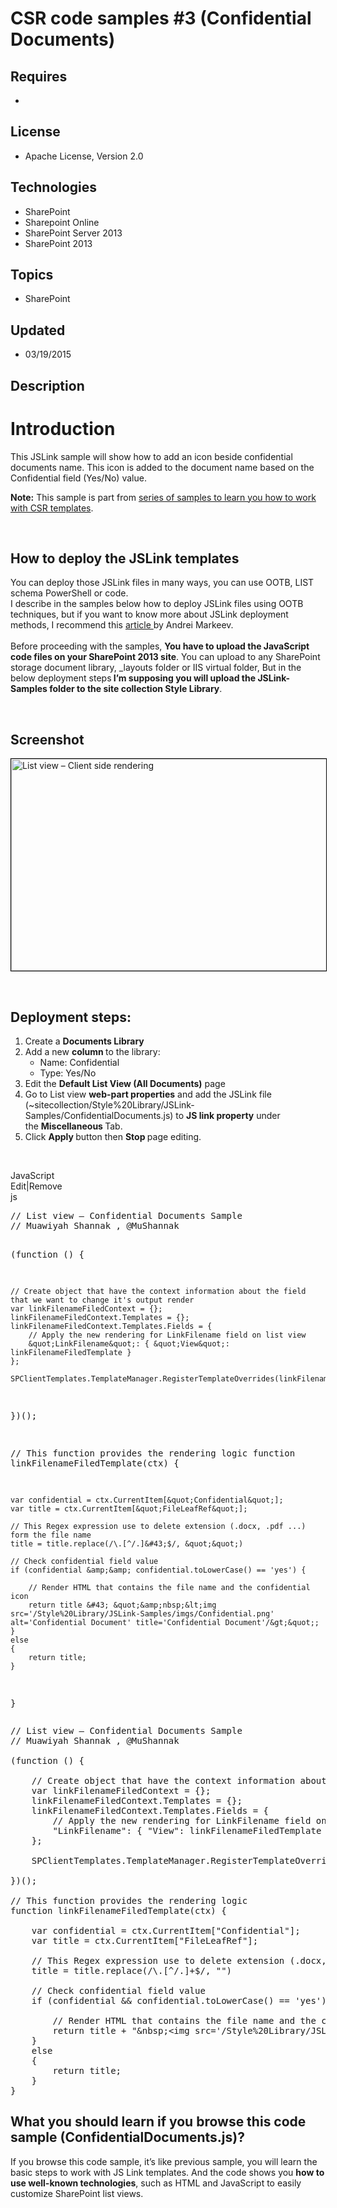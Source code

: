 # CSR code samples #3 (Confidential Documents)
## Requires
- 
## License
- Apache License, Version 2.0
## Technologies
- SharePoint
- Sharepoint Online
- SharePoint Server 2013
- SharePoint 2013
## Topics
- SharePoint
## Updated
- 03/19/2015
## Description

<h1>Introduction</h1>
<p>This JSLink sample will show how to add an icon beside confidential documents name. This icon is added to the document name based on the Confidential field&nbsp;(Yes/No) value.</p>
<p><strong>Note:</strong>&nbsp;This sample is part from&nbsp;<a href="http://code.msdn.microsoft.com/office/Client-side-rendering-JS-2ed3538a">series of samples to learn you how to work with CSR templates</a>.</p>
<p>&nbsp;</p>
<h2>How to deploy the JSLink templates</h2>
<p>You can deploy those JSLink files in many ways, you can use OOTB, LIST schema PowerShell or code.&nbsp;&nbsp;<br>
I describe in the samples&nbsp;below how to deploy JSLink files using OOTB techniques, but if you want to know more about JSLink deployment methods, I recommend this&nbsp;<a class="title" title="SharePoint 2013 Client Side Rendering: List Views" href="http://www.codeproject.com/Articles/620110/SharePoint-Client-Side-Rendering-List-Views" target="_blank">article&nbsp;</a>by
 Andrei Markeev.&nbsp;<br>
<br>
Before proceeding&nbsp;with the samples,&nbsp;<strong>You have to upload the JavaScript code files on your SharePoint 2013 site</strong>. You can upload to any SharePoint storage document library, _layouts folder or IIS virtual folder, But in the below deployment
 steps<strong>&nbsp;I&rsquo;m supposing you will upload the JSLink-Samples folder to the site collection Style Library</strong>.</p>
<p>&nbsp;</p>
<h2>Screenshot</h2>
<p><img id="109735" src="109735-list%20view%20%e2%80%93%20client%20side%20rendering.png" alt="List view – Client side rendering" width="596" height="339" style="border:1px solid black"></p>
<p>&nbsp;</p>
<h2>Deployment steps:</h2>
<div></div>
<ol>
<li>Create a&nbsp;<strong>Documents Library</strong> </li><li>Add a new&nbsp;<strong>column&nbsp;</strong>to the library:&nbsp;<br>
<ul>
<li>Name: Confidential </li><li>Type: Yes/No </li></ul>
</li><li>Edit the&nbsp;<strong>Default List View (All Documents)</strong>&nbsp;page </li><li>Go to List view&nbsp;<strong>web-part properties</strong>&nbsp;and add the JSLink file (~sitecollection/Style%20Library/JSLink-Samples/ConfidentialDocuments.js) to&nbsp;<strong>JS link property</strong>&nbsp;under the&nbsp;<strong>Miscellaneous&nbsp;</strong>Tab.
</li><li>Click&nbsp;<strong>Apply&nbsp;</strong>button then&nbsp;<strong>Stop&nbsp;</strong>page editing.
</li></ol>
<p>&nbsp;</p>
<div class="scriptcode">
<div class="pluginEditHolder" pluginCommand="mceScriptCode">
<div class="title"><span>JavaScript</span></div>
<div class="pluginLinkHolder"><span class="pluginEditHolderLink">Edit</span>|<span class="pluginRemoveHolderLink">Remove</span></div>
<span class="hidden">js</span>
<pre class="hidden">// List view &ndash; Confidential Documents Sample
// Muawiyah Shannak , @MuShannak

(function () {

    // Create object that have the context information about the field that we want to change it's output render 
    var linkFilenameFiledContext = {};
    linkFilenameFiledContext.Templates = {};
    linkFilenameFiledContext.Templates.Fields = {
        // Apply the new rendering for LinkFilename field on list view
        &quot;LinkFilename&quot;: { &quot;View&quot;: linkFilenameFiledTemplate }
    };

    SPClientTemplates.TemplateManager.RegisterTemplateOverrides(linkFilenameFiledContext);

})();

// This function provides the rendering logic
function linkFilenameFiledTemplate(ctx) {

    var confidential = ctx.CurrentItem[&quot;Confidential&quot;];
    var title = ctx.CurrentItem[&quot;FileLeafRef&quot;];

    // This Regex expression use to delete extension (.docx, .pdf ...) form the file name
    title = title.replace(/\.[^/.]&#43;$/, &quot;&quot;)

    // Check confidential field value
    if (confidential &amp;&amp; confidential.toLowerCase() == 'yes') {
        
        // Render HTML that contains the file name and the confidential icon
        return title &#43; &quot;&amp;nbsp;&lt;img src='/Style%20Library/JSLink-Samples/imgs/Confidential.png' alt='Confidential Document' title='Confidential Document'/&gt;&quot;;
    }
    else
    {
        return title;
    }
}
</pre>
<div class="preview">
<pre class="js"><span class="js__sl_comment">//&nbsp;List&nbsp;view&nbsp;&ndash;&nbsp;Confidential&nbsp;Documents&nbsp;Sample</span>&nbsp;
<span class="js__sl_comment">//&nbsp;Muawiyah&nbsp;Shannak&nbsp;,&nbsp;@MuShannak</span>&nbsp;
&nbsp;
(<span class="js__operator">function</span>&nbsp;()&nbsp;<span class="js__brace">{</span>&nbsp;
&nbsp;
&nbsp;&nbsp;&nbsp;&nbsp;<span class="js__sl_comment">//&nbsp;Create&nbsp;object&nbsp;that&nbsp;have&nbsp;the&nbsp;context&nbsp;information&nbsp;about&nbsp;the&nbsp;field&nbsp;that&nbsp;we&nbsp;want&nbsp;to&nbsp;change&nbsp;it's&nbsp;output&nbsp;render&nbsp;</span>&nbsp;
&nbsp;&nbsp;&nbsp;&nbsp;<span class="js__statement">var</span>&nbsp;linkFilenameFiledContext&nbsp;=&nbsp;<span class="js__brace">{</span><span class="js__brace">}</span>;&nbsp;
&nbsp;&nbsp;&nbsp;&nbsp;linkFilenameFiledContext.Templates&nbsp;=&nbsp;<span class="js__brace">{</span><span class="js__brace">}</span>;&nbsp;
&nbsp;&nbsp;&nbsp;&nbsp;linkFilenameFiledContext.Templates.Fields&nbsp;=&nbsp;<span class="js__brace">{</span>&nbsp;
&nbsp;&nbsp;&nbsp;&nbsp;&nbsp;&nbsp;&nbsp;&nbsp;<span class="js__sl_comment">//&nbsp;Apply&nbsp;the&nbsp;new&nbsp;rendering&nbsp;for&nbsp;LinkFilename&nbsp;field&nbsp;on&nbsp;list&nbsp;view</span>&nbsp;
&nbsp;&nbsp;&nbsp;&nbsp;&nbsp;&nbsp;&nbsp;&nbsp;<span class="js__string">&quot;LinkFilename&quot;</span>:&nbsp;<span class="js__brace">{</span>&nbsp;<span class="js__string">&quot;View&quot;</span>:&nbsp;linkFilenameFiledTemplate&nbsp;<span class="js__brace">}</span>&nbsp;
&nbsp;&nbsp;&nbsp;&nbsp;<span class="js__brace">}</span>;&nbsp;
&nbsp;
&nbsp;&nbsp;&nbsp;&nbsp;SPClientTemplates.TemplateManager.RegisterTemplateOverrides(linkFilenameFiledContext);&nbsp;
&nbsp;
<span class="js__brace">}</span>)();&nbsp;
&nbsp;
<span class="js__sl_comment">//&nbsp;This&nbsp;function&nbsp;provides&nbsp;the&nbsp;rendering&nbsp;logic</span>&nbsp;
<span class="js__operator">function</span>&nbsp;linkFilenameFiledTemplate(ctx)&nbsp;<span class="js__brace">{</span>&nbsp;
&nbsp;
&nbsp;&nbsp;&nbsp;&nbsp;<span class="js__statement">var</span>&nbsp;confidential&nbsp;=&nbsp;ctx.CurrentItem[<span class="js__string">&quot;Confidential&quot;</span>];&nbsp;
&nbsp;&nbsp;&nbsp;&nbsp;<span class="js__statement">var</span>&nbsp;title&nbsp;=&nbsp;ctx.CurrentItem[<span class="js__string">&quot;FileLeafRef&quot;</span>];&nbsp;
&nbsp;
&nbsp;&nbsp;&nbsp;&nbsp;<span class="js__sl_comment">//&nbsp;This&nbsp;Regex&nbsp;expression&nbsp;use&nbsp;to&nbsp;delete&nbsp;extension&nbsp;(.docx,&nbsp;.pdf&nbsp;...)&nbsp;form&nbsp;the&nbsp;file&nbsp;name</span>&nbsp;
&nbsp;&nbsp;&nbsp;&nbsp;title&nbsp;=&nbsp;title.replace(<span class="js__reg_exp">/\.[^/</span>.]&#43;$/,&nbsp;<span class="js__string">&quot;&quot;</span>)&nbsp;
&nbsp;
&nbsp;&nbsp;&nbsp;&nbsp;<span class="js__sl_comment">//&nbsp;Check&nbsp;confidential&nbsp;field&nbsp;value</span>&nbsp;
&nbsp;&nbsp;&nbsp;&nbsp;<span class="js__statement">if</span>&nbsp;(confidential&nbsp;&amp;&amp;&nbsp;confidential.toLowerCase()&nbsp;==&nbsp;<span class="js__string">'yes'</span>)&nbsp;<span class="js__brace">{</span>&nbsp;
&nbsp;&nbsp;&nbsp;&nbsp;&nbsp;&nbsp;&nbsp;&nbsp;&nbsp;
&nbsp;&nbsp;&nbsp;&nbsp;&nbsp;&nbsp;&nbsp;&nbsp;<span class="js__sl_comment">//&nbsp;Render&nbsp;HTML&nbsp;that&nbsp;contains&nbsp;the&nbsp;file&nbsp;name&nbsp;and&nbsp;the&nbsp;confidential&nbsp;icon</span>&nbsp;
&nbsp;&nbsp;&nbsp;&nbsp;&nbsp;&nbsp;&nbsp;&nbsp;<span class="js__statement">return</span>&nbsp;title&nbsp;&#43;&nbsp;<span class="js__string">&quot;&amp;nbsp;&lt;img&nbsp;src='/Style%20Library/JSLink-Samples/imgs/Confidential.png'&nbsp;alt='Confidential&nbsp;Document'&nbsp;title='Confidential&nbsp;Document'/&gt;&quot;</span>;&nbsp;
&nbsp;&nbsp;&nbsp;&nbsp;<span class="js__brace">}</span>&nbsp;
&nbsp;&nbsp;&nbsp;&nbsp;<span class="js__statement">else</span>&nbsp;
&nbsp;&nbsp;&nbsp;&nbsp;<span class="js__brace">{</span>&nbsp;
&nbsp;&nbsp;&nbsp;&nbsp;&nbsp;&nbsp;&nbsp;&nbsp;<span class="js__statement">return</span>&nbsp;title;&nbsp;
&nbsp;&nbsp;&nbsp;&nbsp;<span class="js__brace">}</span>&nbsp;
<span class="js__brace">}</span>&nbsp;
</pre>
</div>
</div>
</div>
<h2>What you should learn if you browse this code sample (ConfidentialDocuments.js)?</h2>
<p>If you browse this code sample, it&rsquo;s like previous sample, you will learn the basic steps to work with JS Link templates. And the code shows you&nbsp;<strong>how to use well-known technologies</strong>, such as HTML and JavaScript&nbsp;to easily customize
 SharePoint list views.</p>
